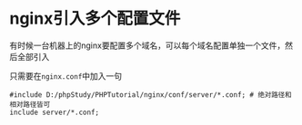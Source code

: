 # nginx引入多个配置文件

有时候一台机器上的nginx要配置多个域名，可以每个域名配置单独一个文件，然后全部引入

只需要在`nginx.conf`中加入一句

```
#include D:/phpStudy/PHPTutorial/nginx/conf/server/*.conf; # 绝对路径和相对路径皆可
include server/*.conf;
```

